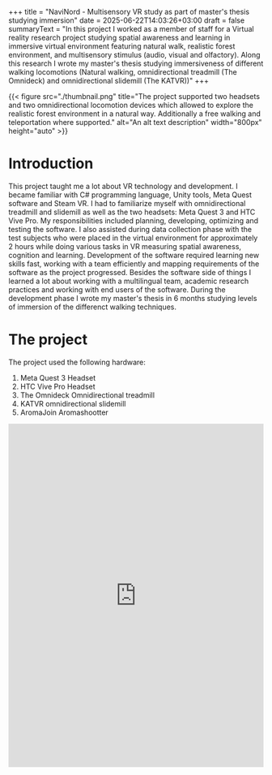 +++
title = "NaviNord - Multisensory VR study as part of master's thesis studying immersion"
date = 2025-06-22T14:03:26+03:00
draft = false
summaryText = "In this project I worked as a member of staff for a Virtual reality research project studying spatial awareness and learning in immersive virtual environment featuring natural walk, realistic forest environment, and multisensory stimulus (audio, visual and olfactory). Along this research I wrote my master's thesis studying immersiveness of different walking locomotions (Natural walking, omnidirectional treadmill (The Omnideck) and omnidirectional slidemill (The KATVR))"
+++

{{< figure src="./thumbnail.png" title="The project supported two headsets and two omnidirectional locomotion devices which allowed to explore the realistic forest environment in a natural way. Additionally a free walking and teleportation where supported." alt="An alt text description" width="800px" height="auto" >}}

# Introduction

This project taught me a lot about VR technology and development. I became familiar with C# programming language, Unity tools, Meta Quest software and Steam VR. I had to familiarize myself with omnidirectional treadmill and slidemill as well as the two headsets: Meta Quest 3 and HTC Vive Pro. My responsibilities included planning, developing, optimizing and testing the software. I also assisted during data collection phase with the test subjects who were placed in the virtual environment for approximately 2 hours while doing various tasks in VR measuring spatial awareness, cognition and learning. Development of the software required learning new skills fast, working with a team efficiently and mapping requirements of the software as the project progressed. Besides the software side of things I learned a lot about working with a multilingual team, academic research practices and working with end users of the software. During the development phase I wrote my master's thesis in 6 months studying levels of immersion of the differenct walking techniques.

# The project

The project used the following hardware:

1. Meta Quest 3 Headset
2. HTC Vive Pro Headset
3. The Omnideck Omnidirectional treadmill
4. KATVR omnidirectional slidemill
5. AromaJoin Aromashootter


<iframe src="https://mfr.de-1.osf.io/render?url=https%3A%2F%2Fosf.io%2Fdownload%2Fyferv%2F%3Fdirect%26mode%3Drender"
    width="100%"
    scrolling="yes"
    height="677px"
    marginheight="0"
    frameborder="0"
    allowfullscreen
    webkitallowfullscreen
>


The virtual environment was powered by Unity and development included creating the 3D realistic forest environment, interractable 3D menus and developping the data collection method. Additionally the project included a benchmarking mode for testing performance differences between different hardware combinations and a recovery seed system for recovering the randomized order of landmarks for each participant in case of errors. The environment contained multiple tasks collecting data from the performance of each participant. This data was stored in separate .csv file identified and created for each participant. The code was stored in a private GitHub repository where also a Kanban board was used to track different tasks around the project.

Check out my [master's thesis written along this project](https://trepo.tuni.fi/handle/10024/228449) for more details.
